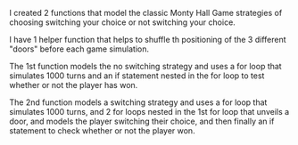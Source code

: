I created 2 functions that model the classic Monty Hall Game strategies of choosing switching your choice
or not switching your choice. 

I have 1 helper function that helps to shuffle th positioning of the 3 different "doors" before each game simulation. 

The 1st function models the no switching strategy and uses a for loop that simulates 1000 turns and an if statement nested in the for loop to test whether or not the player has won. 

The 2nd function models a switching strategy and uses a for loop that simulates 1000 turns, and 2 for loops nested in the 1st for loop that unveils a door, and models the player switching their choice, and then finally an if statement to check whether or not the player won.  